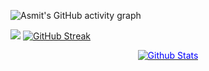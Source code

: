 
<!-- ## Hi there 👋, I am Yuri Nunes, welcome to My Profile! -->


![Asmit's GitHub activity graph](https://activity-graph.herokuapp.com/graph?username=yurixss&hide_border=true&theme=redical)

<img src="https://github-readme-streak-stats.herokuapp.com/?user=yurixss"></img>
[![GitHub Streak](https://github-readme-streak-stats.herokuapp.com?user=yurixss&theme=bear&date_format=M%20j%5B%2C%20Y%5D&currStreakLabel=FFFFFF&background=0D1117&currStreakNum=FFFFFF)](https://github.com/yurixss/yurixss)

<p align="center" dir="auto">
        <a target="_blank" rel="noopener noreferrer" href="https://raw.githubusercontent.com/bornmay/bornmay/Update/svg/Bottom.svg"><img src="https://raw.githubusercontent.com/bornmay/bornmay/Update/svg/Bottom.svg" alt="Github Stats" style="max-width: 100%;color:blue"></a>
</p>





